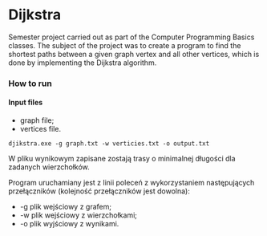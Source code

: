# Dijkstra

Semester project carried out as part of the Computer Programming Basics classes. The subject of the project was to create a program to find the shortest paths between a given graph vertex and all other vertices, which is done by implementing the Dijkstra algorithm. 

### How to run
#### Input files
- graph file;
- vertices file.

```
djikstra.exe -g graph.txt -w verticies.txt -o output.txt
```

W pliku wynikowym zapisane zostają trasy o minimalnej długości dla zadanych wierzchołków.

Program uruchamiany jest z linii poleceń z wykorzystaniem następujących przełączników (kolejność przełączników jest dowolna):
- -g plik wejściowy z grafem;
- -w plik wejściowy z wierzchołkami;
- -o plik wyjściowy z wynikami.
